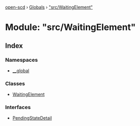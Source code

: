 [open-scd](../README.md) › [Globals](../globals.md) › ["src/WaitingElement"](_src_waitingelement_.md)

# Module: "src/WaitingElement"

## Index

### Namespaces

* [__global](_src_waitingelement_.__global.md)

### Classes

* [WaitingElement](../classes/_src_waitingelement_.waitingelement.md)

### Interfaces

* [PendingStateDetail](../interfaces/_src_waitingelement_.pendingstatedetail.md)
